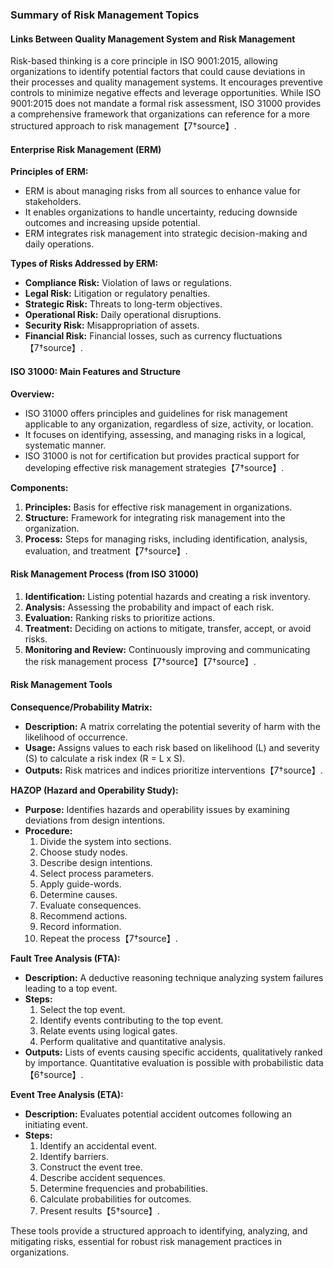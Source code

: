 ### Summary of Risk Management Topics

#### Links Between Quality Management System and Risk Management

Risk-based thinking is a core principle in ISO 9001:2015, allowing organizations to identify potential factors that could cause deviations in their processes and quality management systems. It encourages preventive controls to minimize negative effects and leverage opportunities. While ISO 9001:2015 does not mandate a formal risk assessment, ISO 31000 provides a comprehensive framework that organizations can reference for a more structured approach to risk management【7†source】.

#### Enterprise Risk Management (ERM)

**Principles of ERM:**
- ERM is about managing risks from all sources to enhance value for stakeholders.
- It enables organizations to handle uncertainty, reducing downside outcomes and increasing upside potential.
- ERM integrates risk management into strategic decision-making and daily operations.

**Types of Risks Addressed by ERM:**
- **Compliance Risk:** Violation of laws or regulations.
- **Legal Risk:** Litigation or regulatory penalties.
- **Strategic Risk:** Threats to long-term objectives.
- **Operational Risk:** Daily operational disruptions.
- **Security Risk:** Misappropriation of assets.
- **Financial Risk:** Financial losses, such as currency fluctuations【7†source】.

#### ISO 31000: Main Features and Structure

**Overview:**
- ISO 31000 offers principles and guidelines for risk management applicable to any organization, regardless of size, activity, or location.
- It focuses on identifying, assessing, and managing risks in a logical, systematic manner.
- ISO 31000 is not for certification but provides practical support for developing effective risk management strategies【7†source】.

**Components:**
1. **Principles:** Basis for effective risk management in organizations.
2. **Structure:** Framework for integrating risk management into the organization.
3. **Process:** Steps for managing risks, including identification, analysis, evaluation, and treatment【7†source】.

#### Risk Management Process (from ISO 31000)

1. **Identification:** Listing potential hazards and creating a risk inventory.
2. **Analysis:** Assessing the probability and impact of each risk.
3. **Evaluation:** Ranking risks to prioritize actions.
4. **Treatment:** Deciding on actions to mitigate, transfer, accept, or avoid risks.
5. **Monitoring and Review:** Continuously improving and communicating the risk management process【7†source】【7†source】.

#### Risk Management Tools

**Consequence/Probability Matrix:**
- **Description:** A matrix correlating the potential severity of harm with the likelihood of occurrence.
- **Usage:** Assigns values to each risk based on likelihood (L) and severity (S) to calculate a risk index (R = L x S).
- **Outputs:** Risk matrices and indices prioritize interventions【7†source】.

**HAZOP (Hazard and Operability Study):**
- **Purpose:** Identifies hazards and operability issues by examining deviations from design intentions.
- **Procedure:**
  1. Divide the system into sections.
  2. Choose study nodes.
  3. Describe design intentions.
  4. Select process parameters.
  5. Apply guide-words.
  6. Determine causes.
  7. Evaluate consequences.
  8. Recommend actions.
  9. Record information.
  10. Repeat the process【7†source】.

**Fault Tree Analysis (FTA):**
- **Description:** A deductive reasoning technique analyzing system failures leading to a top event.
- **Steps:**
  1. Select the top event.
  2. Identify events contributing to the top event.
  3. Relate events using logical gates.
  4. Perform qualitative and quantitative analysis.
- **Outputs:** Lists of events causing specific accidents, qualitatively ranked by importance. Quantitative evaluation is possible with probabilistic data【6†source】.

**Event Tree Analysis (ETA):**
- **Description:** Evaluates potential accident outcomes following an initiating event.
- **Steps:**
  1. Identify an accidental event.
  2. Identify barriers.
  3. Construct the event tree.
  4. Describe accident sequences.
  5. Determine frequencies and probabilities.
  6. Calculate probabilities for outcomes.
  7. Present results【5†source】.

These tools provide a structured approach to identifying, analyzing, and mitigating risks, essential for robust risk management practices in organizations.